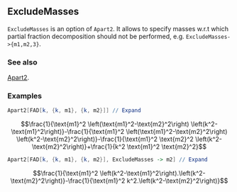 ## ExcludeMasses

`ExcludeMasses` is an option of `Apart2`. It allows to specify masses w.r.t which partial fraction decomposition should not be performed, e.g. `ExcludeMasses->{m1,m2,3}`.

### See also

[Apart2](Apart2).

### Examples

```mathematica
Apart2[FAD[k, {k, m1}, {k, m2}]] // Expand
```

$$\frac{1}{\text{m1}^2 \left(\text{m1}^2-\text{m2}^2\right) \left(k^2-\text{m1}^2\right)}-\frac{1}{\text{m1}^2 \left(\text{m1}^2-\text{m2}^2\right) \left(k^2-\text{m2}^2\right)}-\frac{1}{\text{m1}^2 \text{m2}^2 \left(k^2-\text{m2}^2\right)}+\frac{1}{k^2 \text{m1}^2 \text{m2}^2}$$

```mathematica
Apart2[FAD[k, {k, m1}, {k, m2}], ExcludeMasses -> m2] // Expand
```

$$\frac{1}{\text{m1}^2 \left(k^2-\text{m1}^2\right).\left(k^2-\text{m2}^2\right)}-\frac{1}{\text{m1}^2 k^2.\left(k^2-\text{m2}^2\right)}$$